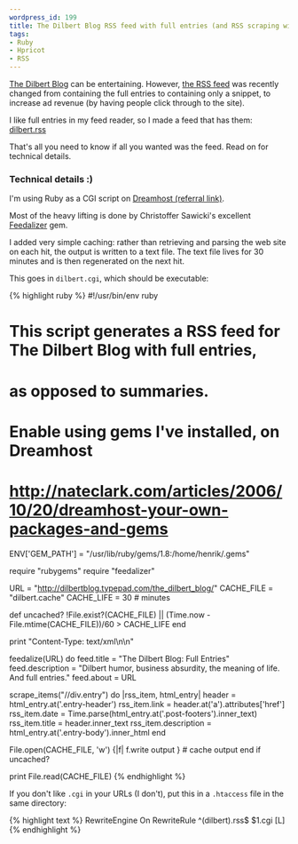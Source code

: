 ```yaml
--- 
wordpress_id: 199
title: The Dilbert Blog RSS feed with full entries (and RSS scraping with Ruby on Dreamhost)
tags: 
- Ruby
- Hpricot
- RSS
---
```

<a href="http://dilbertblog.typepad.com/">The Dilbert Blog</a> can be entertaining. However, <a href="http://dilbertblog.typepad.com/the_dilbert_blog/rss.xml">the RSS feed</a> was recently changed from containing the full entries to containing only a snippet, to increase ad revenue (by having people click through to the site).

I like full entries in my feed reader, so I made a feed that has them: <a href="http://henrik.nyh.se/scrapers/dilbert.rss">dilbert.rss</a>

That's all you need to know if all you wanted was the feed. Read on for technical details.

<!--more-->

<h3>Technical details :)</h3>

I'm using Ruby as a CGI script on <a href="http://www.dreamhost.com/r.cgi?296532 ">Dreamhost (referral link)</a>.

Most of the heavy lifting is done by Christoffer Sawicki's excellent <a href="http://termos.vemod.net/feedalizer">Feedalizer</a> gem.

I added very simple caching: rather than retrieving and parsing the web site on each hit, the output is written to a text file. The text file lives for 30 minutes and is then regenerated on the next hit.

This goes in <code>dilbert.cgi</code>, which should be executable:

{% highlight ruby %}
#!/usr/bin/env ruby

# This script generates a RSS feed for The Dilbert Blog with full entries,
# as opposed to summaries.

# Enable using gems I've installed, on Dreamhost
# http://nateclark.com/articles/2006/10/20/dreamhost-your-own-packages-and-gems
ENV['GEM_PATH'] = "/usr/lib/ruby/gems/1.8:/home/henrik/.gems"

require "rubygems"
require "feedalizer"

URL   = "http://dilbertblog.typepad.com/the_dilbert_blog/"
CACHE_FILE = "dilbert.cache"
CACHE_LIFE  = 30  # minutes

def uncached?
  !File.exist?(CACHE_FILE) ||
  (Time.now - File.mtime(CACHE_FILE))/60 > CACHE_LIFE
end

print "Content-Type: text/xml\n\n"

feedalize(URL) do
  feed.title = "The Dilbert Blog: Full Entries" 
  feed.description = "Dilbert humor, business absurdity, the meaning of life. And full entries."
  feed.about = URL

  scrape_items("//div.entry") do |rss_item, html_entry|
    header = html_entry.at('.entry-header')
    rss_item.link  = header.at('a').attributes['href']
    rss_item.date  = Time.parse(html_entry.at('.post-footers').inner_text)
    rss_item.title = header.inner_text
    rss_item.description = html_entry.at('.entry-body').inner_html
  end

  File.open(CACHE_FILE, 'w') {|f| f.write output }  # cache output
end if uncached?

print File.read(CACHE_FILE)
{% endhighlight %}

If you don't like <code>.cgi</code> in your URLs (I don't), put this in a <code>.htaccess</code> file in the same directory:

{% highlight text %}
RewriteEngine On
RewriteRule ^(dilbert)\.rss$    $1.cgi [L]
{% endhighlight %}
